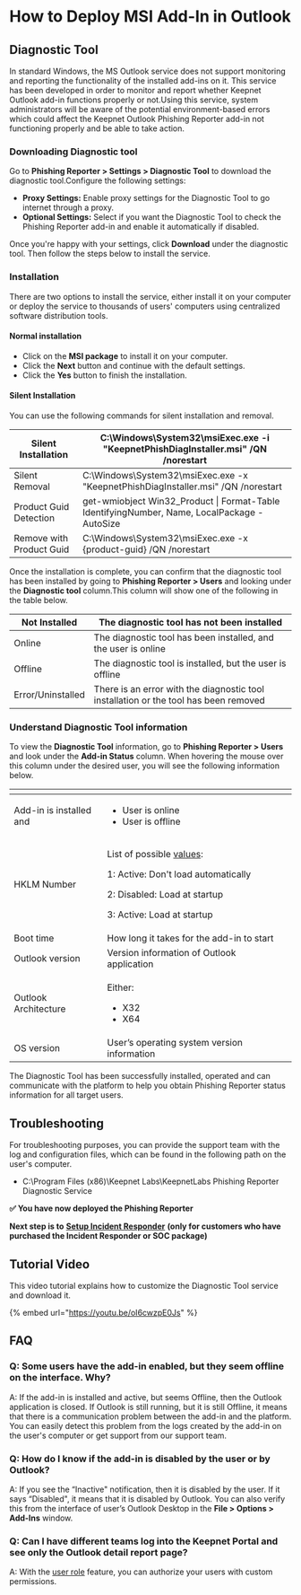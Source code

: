 # How to Deploy MSI Add-In in Outlook

## Diagnostic Tool

In standard Windows, the MS Outlook service does not support monitoring and reporting the functionality of the installed add-ins on it. This service has been developed in order to monitor and report whether Keepnet Outlook add-in functions properly or not.Using this service, system administrators will be aware of the potential environment-based errors which could affect the Keepnet Outlook Phishing Reporter add-in not functioning properly and be able to take action.

### Downloading Diagnostic tool <a href="#downloading-diagnostic-tool" id="downloading-diagnostic-tool"></a>

Go to **Phishing Reporter > Settings > Diagnostic Tool** to download the diagnostic tool.Configure the following settings:

* **Proxy Settings:** Enable proxy settings for the Diagnostic Tool to go internet through a proxy.
* **Optional Settings:** Select if you want the Diagnostic Tool to check the Phishing Reporter add-in and enable it automatically if disabled.

Once you're happy with your settings, click **Download** under the diagnostic tool. Then follow the steps below to install the service.

### Installation <a href="#installation" id="installation"></a>

There are two options to install the service, either install it on your computer or deploy the service to thousands of users' computers using centralized software distribution tools.

#### Normal installation <a href="#normal-installation" id="normal-installation"></a>

* Click on the **MSI package** to install it on your computer.
* Click the **Next** button and continue with the default settings.
* Click the **Yes** button to finish the installation.

#### Silent Installation <a href="#silent-installation" id="silent-installation"></a>

You can use the following commands for silent installation and removal.

| Silent Installation      | C:\Windows\System32\msiExec.exe -i "KeepnetPhishDiagInstaller.msi" /QN /norestart            |
| ------------------------ | -------------------------------------------------------------------------------------------- |
| Silent Removal           | C:\Windows\System32\msiExec.exe -x "KeepnetPhishDiagInstaller.msi" /QN /norestart            |
| Product Guid Detection   | get-wmiobject Win32\_Product \| Format-Table IdentifyingNumber, Name, LocalPackage -AutoSize |
| Remove with Product Guid | C:\Windows\System32\msiExec.exe -x {product-guid} /QN /norestart                             |

Once the installation is complete, you can confirm that the diagnostic tool has been installed by going to **Phishing Reporter > Users** and looking under the **Diagnostic tool** column.This column will show one of the following in the table below.

| Not Installed     | The diagnostic tool has not been installed                                           |
| ----------------- | ------------------------------------------------------------------------------------ |
| Online            | The diagnostic tool has been installed, and the user is online                       |
| Offline           | The diagnostic tool is installed, but the user is offline                            |
| Error/Uninstalled | There is an error with the diagnostic tool installation or the tool has been removed |

### Understand Diagnostic Tool information

To view the **Diagnostic Tool** information, go to **Phishing Reporter > Users** and look under the **Add-in Status** column. When hovering the mouse over this column under the desired user, you will see the following information below.

<table data-header-hidden><thead><tr><th width="150.5"></th><th></th><th data-hidden></th></tr></thead><tbody><tr><td>Add-in is installed and</td><td><ul><li>User is online</li><li>User is offline</li></ul></td><td></td></tr><tr><td>HKLM Number</td><td><p>List of possible <a href="https://learn.microsoft.com/en-us/visualstudio/vsto/registry-entries-for-vsto-add-ins?redirectedfrom=MSDN&#x26;view=vs-2022#LoadBehavior">values</a>:</p><p></p><p>1: Active: Don't load automatically</p><p>2: Disabled: Load at startup</p><p>3: Active: Load at startup</p></td><td></td></tr><tr><td>Boot time</td><td>How long it takes for the add-in to start</td><td></td></tr><tr><td>Outlook version</td><td>Version information of Outlook application</td><td></td></tr><tr><td>Outlook Architecture</td><td><p>Either:</p><ul><li>X32</li><li>X64</li></ul></td><td></td></tr><tr><td>OS version</td><td>User’s operating system version information</td><td></td></tr></tbody></table>

The Diagnostic Tool has been successfully installed, operated and can communicate with the platform to help you obtain Phishing Reporter status information for all target users.

## Troubleshooting

For troubleshooting purposes, you can provide the support team with the log and configuration files, which can be found in the following path on the user's computer.

* C:\Program Files (x86)\Keepnet Labs\KeepnetLabs Phishing Reporter Diagnostic Service



**✅ You have now deployed the Phishing Reporter**

**Next step is to** [**Setup Incident Responder**](../../../../7.-incident-responder-setup/) **(only for customers who have purchased the Incident Responder or SOC package)**

## Tutorial Video

This video tutorial explains how to customize the Diagnostic Tool service and download it.

{% embed url="https://youtu.be/oI6cwzpE0Js" %}

## FAQ

### Q: Some users have the add-in enabled, but they seem offline on the interface. Why?

A: If the add-in is installed and active, but seems Offline, then the Outlook application is closed. If Outlook is still running, but it is still Offline, it means that there is a communication problem between the add-in and the platform. You can easily detect this problem from the logs created by the add-in on the user's computer or get support from our support team.

### Q: How do I know if the add-in is disabled by the user or by Outlook?

A: If you see the “Inactive" notification, then it is disabled by the user. If it says “Disabled", it means that it is disabled by Outlook. You can also verify this from the interface of user’s Outlook Desktop in the **File > Options > Add-Ins** window.

### Q: Can I have different teams log into the Keepnet Portal and see only the Outlook detail report page?

A: With the [user role](../../../../../platform/company/system-users/user-roles.md) feature, you can authorize your users with custom permissions.
